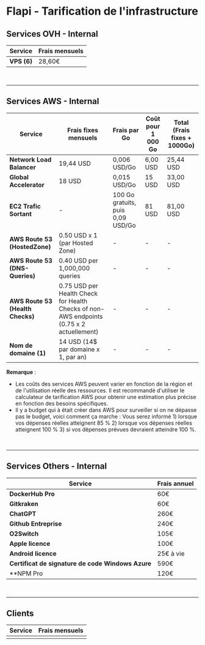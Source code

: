 # Flapi - Tarification de l'infrastructure

## Services OVH - Internal

| Service                                   | Frais mensuels |
|-------------------------------------------|----------------|
| **VPS (6)**                               | 28,60€         |

<br />

---

## Services AWS - Internal

| Service                         | Frais fixes mensuels | Frais par Go                    | Coût pour 1 000 Go | Total (Frais fixes + 1000Go) |
|---------------------------------|----------------------|---------------------------------|--------------------|------------------------------|
| **Network Load Balancer**       | 19,44 USD            | 0,006 USD/Go                    | 6,00 USD           | 25,44 USD                    |
| **Global Accelerator**          | 18 USD               | 0,015 USD/Go                    | 15 USD             | 33,00 USD                    |
| **EC2 Trafic Sortant**          | -                    | 100 Go gratuits, puis 0,09 USD/Go | 81 USD           | 81,00 USD                    |
| **AWS Route 53 (HostedZone)**   | 0.50 USD x 1 (par Hosted Zone)       | - | - | - |
| **AWS Route 53 (DNS-Queries)**  | 0.40 USD per 1,000,000 queries       | - | - | - |
| **AWS Route 53 (Health Checks)**| 0.75 USD per Health Check for Health Checks of non-AWS endpoints (0.75 x 2 actuellement) | - | - | - |
| **Nom de domaine (1)**          | 14 USD (14$ par domaine x 1, par an) | - | - | - |

**Remarque** : 
- Les coûts des services AWS peuvent varier en fonction de la région et de l'utilisation réelle des ressources. Il est recommandé d'utiliser le calculateur de tarification AWS pour obtenir une estimation plus précise en fonction des besoins spécifiques.
- Il y a budget qui à était créer dans AWS pour surveiller si on ne dépasse pas le budget, voici comment ça marche : Vous serez informé 1) lorsque vos dépenses réelles atteignent 85 % 2) lorsque vos dépenses réelles atteignent 100 % 3) si vos dépenses prévues devraient atteindre 100 %.

<br />

---

## Services Others - Internal

| Service                                  | Frais annuel    |
|------------------------------------------|-----------------|
| **DockerHub Pro**                        | 60€             |
| **Gitkraken**                            | 60€             |
| **ChatGPT**                              | 260€            |
| **Github Entreprise**                    | 240€            |
| **O2Switch**                             | 105€            |
| **Apple licence**                        | 100€            |
| **Android licence**                      | 25€ à vie       |
| **Certificat de signature de code Windows Azure** | 590€   |
| **NPM Pro                                | 120€            |

<br />

---

## Clients
| Service                                  | Frais mensuels  |
|------------------------------------------|-----------------|
|                                          |                 |
